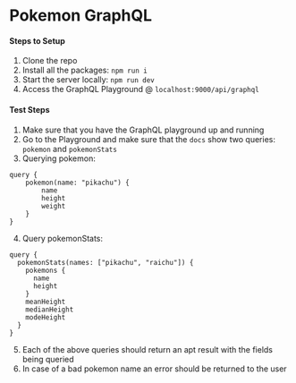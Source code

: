 # Pokemon GraphQL

#### Steps to Setup

1. Clone the repo
2. Install all the packages: `npm run i`
3. Start the server locally: `npm run dev`
4. Access the GraphQL Playground @ `localhost:9000/api/graphql`

#### Test Steps

1. Make sure that you have the GraphQL playground up and running
2. Go to the Playground and make sure that the `docs` show two queries: `pokemon` and `pokemonStats`
3. Querying pokemon:

```
query {
    pokemon(name: "pikachu") {
        name
        height
        weight
    }
}
```

4. Query pokemonStats:

```
query {
  pokemonStats(names: ["pikachu", "raichu"]) {
    pokemons {
      name
      height
    }
    meanHeight
    medianHeight
    modeHeight
  }
}
```

5. Each of the above queries should return an apt result with the fields being queried
6. In case of a bad pokemon name an error should be returned to the user
